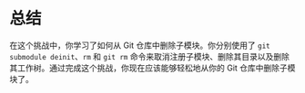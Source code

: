 # 总结

在这个挑战中，你学习了如何从 Git 仓库中删除子模块。你分别使用了 `git submodule deinit`、`rm` 和 `git rm` 命令来取消注册子模块、删除其目录以及删除其工作树。通过完成这个挑战，你现在应该能够轻松地从你的 Git 仓库中删除子模块了。
